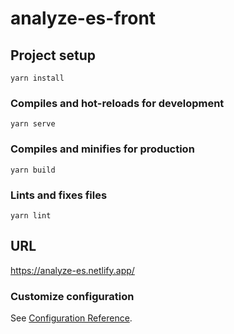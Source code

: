 # analyze-es-front

## Project setup
```
yarn install
```

### Compiles and hot-reloads for development
```
yarn serve
```

### Compiles and minifies for production
```
yarn build
```

### Lints and fixes files
```
yarn lint
```

## URL

https://analyze-es.netlify.app/

### Customize configuration
See [Configuration Reference](https://cli.vuejs.org/config/).

